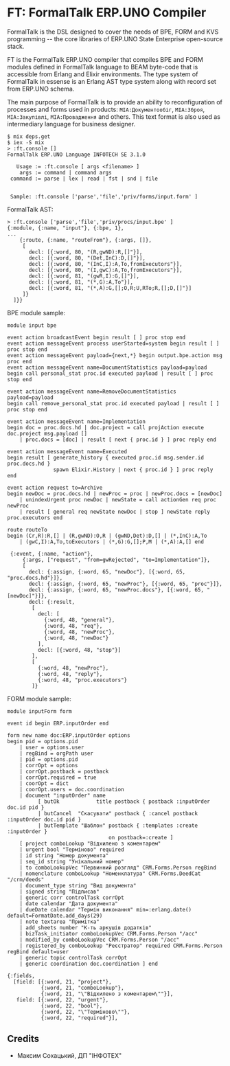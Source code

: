 FT: FormalTalk ERP.UNO Compiler
===============================

FormalTalk is the DSL designed to cover the needs of BPE,
FORM and KVS programming -- the core libraries of ERP.UNO
State Enterprise open-source stack.

FT is the FormalTalk ERP.UNO compiler that compiles BPE and FORM
modules defined in FormalTalk language to BEAM byte-code that is
accessible from Erlang and Elixir environments. The type system
of FormalTalk in essense is an Erlang AST type system along with
record set from ERP.UNO schema.

The main purpose of FormalTalk is to provide an ability to
reconfiguration of processes and forms used in products:
`MIA:Документообіг`, `МІА:Зброя`, `МІА:Закупівлі`, `МІА:Провадження`
and others. This text format is also used as intermediary language
for business designer.

```
$ mix deps.get
$ iex -S mix
> :ft.console []
FormalTalk ERP.UNO Language INFOTECH SE 3.1.0

   Usage := :ft.console [ args <filename> ]
    args := command | command args
 command := parse | lex | read | fst | snd | file


 Sample: :ft.console ['parse','file','priv/forms/input.form' ]
```

FormalTalk AST:

```
> :ft.console ['parse','file','priv/procs/input.bpe' ]
{:module, {:name, "input"}, {:bpe, 1},
...
    {:route, {:name, "routeFrom"}, {:args, []},
     [
       decl: [{:word, 80, "(R,gwND):R,[]"}],
       decl: [{:word, 80, "(Det,InC):D,[]"}],
       decl: [{:word, 80, "(InC,I):A,To,fromExecutors"}],
       decl: [{:word, 80, "(I,gwC):A,To,fromExecutors"}],
       decl: [{:word, 81, "(gwR,I):G,[]"}],
       decl: [{:word, 81, "(*,G):A,To"}],
       decl: [{:word, 81, "(*,A):G,[];O,R;U,RTo;R,[];D,[]"}]
     ]}
  ]}}
```

BPE module sample:

```
module input bpe

event action broadcastEvent begin result [ ] proc stop end
event action messageEvent process userStarted=system begin result [ ] proc stop end
event action messageEvent payload={next,*} begin output.bpe.action msg proc end
event action messageEvent name=DocumentStatistics payload=payload
begin call personal_stat proc.id executed payload | result [ ] proc stop end

event action messageEvent name=RemoveDocumentStatistics payload=payload
begin call remove_personal_stat proc.id executed payload | result [ ] proc stop end

event action messageEvent name=Implementation
begin doc = proc.docs.hd | doc.project = call projAction execute doc.project msg.payload []
    | proc.docs = [doc] | result [ next { proc.id } ] proc reply end

event action messageEvent name=Executed
begin result [ generate_history { executed proc.id msg.sender.id proc.docs.hd }
               spawn Elixir.History | next { proc.id } ] proc reply end

event action request to=Archive
begin newDoc = proc.docs.hd | newProc = proc | newProc.docs = [newDoc]
    | unindexUrgent proc newDoc | newState = call actionGen req proc newProc
    | result [ general req newState newDoc | stop ] newState reply proc.executors end

route routeTo
begin (Cr,R):R,[] | (R,gwND):O,R | (gwND,Det):D,[] | (*,InC):A,To
    | (gwC,I):A,To,toExecutors | (*,G):G,[];P,M | (*,A):A,[] end
```

```
 {:event, {:name, "action"},
     {:args, ["request", "from=gwRejected", "to=Implementation"]},
     [
       decl: {:assign, {:word, 65, "newDoc"}, [{:word, 65, "proc.docs.hd"}]},
       decl: {:assign, {:word, 65, "newProc"}, [{:word, 65, "proc"}]},
       decl: {:assign, {:word, 65, "newProc.docs"}, [{:word, 65, "[newDoc]"}]},
       decl: {:result,
        [
          decl: [
            {:word, 48, "general"},
            {:word, 48, "req"},
            {:word, 48, "newProc"},
            {:word, 48, "newDoc"}
          ],
          decl: [{:word, 48, "stop"}]
        ],
        [
          {:word, 48, "newProc"},
          {:word, 48, "reply"},
          {:word, 48, "proc.executors"}
        ]}
```

FORM module sample:

```
module inputForm form

event id begin ERP.inputOrder end

form new name doc:ERP.inputOrder options
begin pid = options.pid
    | user = options.user
    | regBind = orgPath user
    | pid = options.pid
    | corrOpt = options
    | corrOpt.postback = postback
    | corrOpt.required = true
    | coorOpt = dict
    | coorOpt.users = doc.coordination
    | document "inputOrder" name
          [ butOk            title postback { postback :inputOrder doc.id pid }
          | butCancel  "Скасувати" postback { :cancel postback :inputOrder doc.id pid }
          | butTemplate "Шаблон" postback { :templates :create :inputOrder }
                                 on postback=:create ]
    [ project comboLookup "Відхилено з коментарем"
    | urgent bool "Терміново" required
    | id string "Номер документа"
    | seq_id string "Унікальний номер"
    | to comboLookupVec "Первинний розгляд" CRM.Forms.Person regBind
    | nomenclature comboLookup "Номенклатура" CRM.Forms.DeedCat "/crm/deeds"
    | document_type string "Вид документа"
    | signed string "Підписав"
    | generic corr controlTask corrOpt
    | date calendar "Дата документа"
    | dueDate calendar "Термін виконання" min=:erlang.date() default=FormatDate.add_days(29)
    | note textarea "Примітка"
    | add_sheets number "К-ть аркушів додатків"
    | bizTask_initiator comboLookupVec CRM.Forms.Person "/acc"
    | modified_by comboLookupVec CRM.Forms.Person "/acc"
    | registered_by comboLookup "Реєстратор" required CRM.Forms.Person regBind default=user
    | generic topic controlTask corrOpt
    | generic coordination doc.coordination ] end

```

```
{:fields,
  [field: [{:word, 21, "project"},
           {:word, 21, "comboLookup"},
           {:word, 21, "\"Відхилено з коментарем\""}],
   field: [{:word, 22, "urgent"},
           {:word, 22, "bool"},
           {:word, 22, "\"Терміново\""},
           {:word, 22, "required"}],
```

Credits
-------

* Максим Сохацький, ДП "ІНФОТЕХ"
